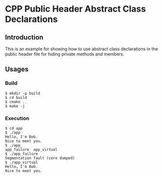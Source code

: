 # CPP Public Header Abstract Class Declarations

## Introduction

This is an example for showing how to use abstract class declarations in the public header file for hiding private methods and members.

## Usages

### Build

```
$ mkdir -p build
$ cd build
$ cmake ..
$ make -j
```

### Execution

```
$ cd app
$ ./app
Hello, I'm Bob. 
Nice to meet you.
$ ./app_
app_failure  app_virtual  
$ ./app_failure 
Segmentation fault (core dumped)
$ ./app_virtual 
Hello, I'm Bob. 
Nice to meet you.
```
